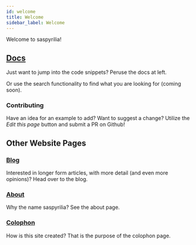 ```yaml
---
id: welcome
title: Welcome
sidebar_label: Welcome
---
```


Welcome to saspyrilia!

## [Docs](/docs/welcome)
Just want to jump into the code snippets?  Peruse the docs at left.

Or use the search functionality to find what you are looking for (coming soon).

### Contributing
Have an idea for an example to add?  Want to suggest a change?  Utilize the _Edit this page_ button and submit a PR on Github!

## Other Website Pages

### [Blog](/blog)
Interested in longer form articles, with more detail (and even more opinions)?  Head over to the blog.

### [About](/about)
Why the name saspyrilia?  See the about page.

### [Colophon](/colophon)
How is this site created?  That is the purpose of the colophon page.
